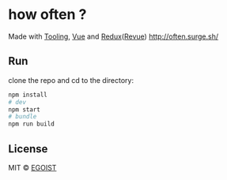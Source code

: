 # how often ?

Made with [Tooling](https://github.com/egoist/tooling), [Vue](https://github.com/vuejs/vue) and [Redux](https://github.com/rackt/redux)([Revue](https://github.com/egoist/revue)) http://often.surge.sh/

## Run

clone the repo and cd to the directory:

```bash
npm install
# dev
npm start
# bundle
npm run build
```

## License

MIT &copy; [EGOIST](https://github.com/egoist)
